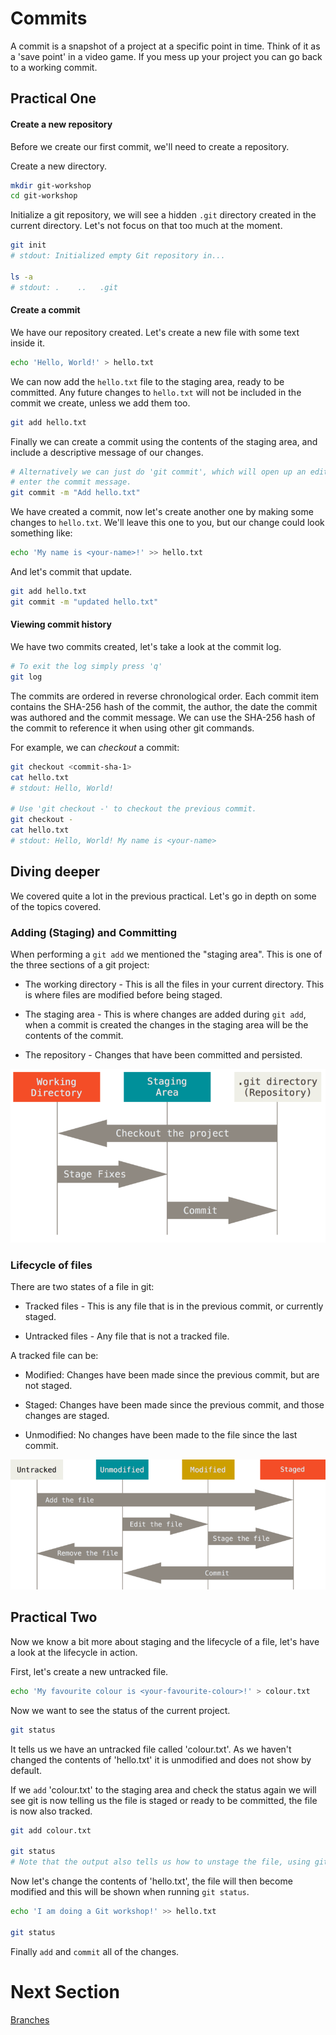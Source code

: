 # Commits

A commit is a snapshot of a project at a specific point in time. Think of it as
a 'save point' in a video game. If you mess up your project you can go back to
a working commit.

## Practical One

#### Create a new repository

Before we create our first commit, we'll need to create a repository.

Create a new directory.

```bash
mkdir git-workshop
cd git-workshop
```

Initialize a git repository, we will see a hidden `.git` directory created in
the current directory. Let's not focus on that too much at the moment.

```bash
git init
# stdout: Initialized empty Git repository in...

ls -a
# stdout: .    ..   .git
```

#### Create a commit

We have our repository created. Let's create a new file with some text inside
it.

```bash
echo 'Hello, World!' > hello.txt
```

We can now add the `hello.txt` file to the staging area, ready to be committed.
Any future changes to `hello.txt` will not be included in the commit we create,
unless we add them too.

```bash
git add hello.txt
```

Finally we can create a commit using the contents of the staging area, and
include a descriptive message of our changes.

```bash
# Alternatively we can just do 'git commit', which will open up an editor to
# enter the commit message.
git commit -m "Add hello.txt"
```

We have created a commit, now let's create another one by making some changes
to `hello.txt`. We'll leave this one to you, but our change could look
something like:

```bash
echo 'My name is <your-name>!' >> hello.txt
```

And let's commit that update.

```bash
git add hello.txt
git commit -m "updated hello.txt"
```

#### Viewing commit history

We have two commits created, let's take a look at the commit log.

```bash
# To exit the log simply press 'q'
git log
```

The commits are ordered in reverse chronological order. Each commit item
contains the SHA-256 hash of the commit, the author, the date the commit was
authored and the commit message. We can use the SHA-256 hash of the commit to
reference it when using other git commands.

For example, we can *checkout* a commit:

```bash
git checkout <commit-sha-1>
cat hello.txt
# stdout: Hello, World!

# Use 'git checkout -' to checkout the previous commit.
git checkout -
cat hello.txt
# stdout: Hello, World! My name is <your-name>
```

## Diving deeper

We covered quite a lot in the previous practical. Let's go in depth on some of
the topics covered.

### Adding (Staging) and Committing

When performing a `git add` we mentioned the "staging area". This is one of the
three sections of a git project:

* The working directory - This is all the files in your current directory. This
is where files are modified before being staged.

* The staging area - This is where changes are added during `git add`, when a
commit is created the changes in the staging area will be the contents of the
commit.

* The repository - Changes that have been committed and persisted.

![Sections of a git project](./img/staging-and-comitting.png)

### Lifecycle of files

There are two states of a file in git:

* Tracked files - This is any file that is in the previous commit, or currently
staged.

* Untracked files - Any file that is not a tracked file.

A tracked file can be:

* Modified: Changes have been made since the previous commit, but are not
staged.

* Staged: Changes have been made since the previous commit, and those changes
are staged.

* Unmodified: No changes have been made to the file since the last commit.

![File lifecycle](./img/file-lifecycle.png)

## Practical Two

Now we know a bit more about staging and the lifecycle of a file, let's have a
look at the lifecycle in action.

First, let's create a new untracked file.

```bash
echo 'My favourite colour is <your-favourite-colour>!' > colour.txt
```

Now we want to see the status of the current project.

```bash
git status
```

It tells us we have an untracked file called 'colour.txt'. As we haven't
changed the contents of 'hello.txt' it is unmodified and does not show by
default.

If we `add` 'colour.txt' to the staging area and check the status again we will
see git is now telling us the file is staged or ready to be committed, the file
is now also tracked.

```bash
git add colour.txt

git status
# Note that the output also tells us how to unstage the file, using git reset.
```

Now let's change the contents of 'hello.txt', the file will then become
modified and this will be shown when running `git status`.

```bash
echo 'I am doing a Git workshop!' >> hello.txt

git status
```

Finally `add` and `commit` all of the changes.

# Next Section
[Branches](./02-branches.md)


